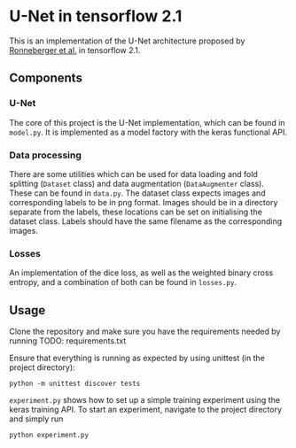 # U-Net in tensorflow 2.1
This is an implementation of the U-Net architecture proposed by [Ronneberger
 et al.](https://arxiv.org/abs/1505.04597) in tensorflow 2.1.
 
## Components

### U-Net
The core of this project is the U-Net implementation, which can be found in
`model.py`. It is implemented as a model factory with the keras functional API.

### Data processing
There are some utilities which can be used for data loading and fold
splitting  (`Dataset` class) and data augmentation (`DataAugmenter` class).
These can be found in `data.py`.
The dataset class expects images and corresponding labels to be in png format.
Images should be in a directory separate from the labels, these locations can
be set on initialising the dataset class. Labels should have the same
filename as the corresponding images.
 
### Losses
An implementation of the dice loss, as well as the weighted binary cross
entropy, and a combination
of both can be found in `losses.py`.
  
## Usage
Clone the repository and make sure you have the requirements needed by running
TODO: requirements.txt

Ensure that everything is running as expected by using unittest (in the
 project directory):
```
python -m unittest discover tests
```

`experiment.py` shows how to set up a simple training experiment using the
keras training API. To start an experiment, navigate to the project
directory and simply run
```
python experiment.py
```
